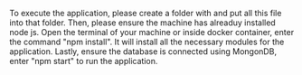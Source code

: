 To execute the application, please create a folder with and put all this file into that folder.
Then, please ensure the machine has alreaduy installed node js.
Open the terminal of your machine or inside docker container, enter the command "npm install". It will install all the necessary modules for the application.
Lastly, ensure the database is connected using MongonDB, enter "npm start" to run the application.
